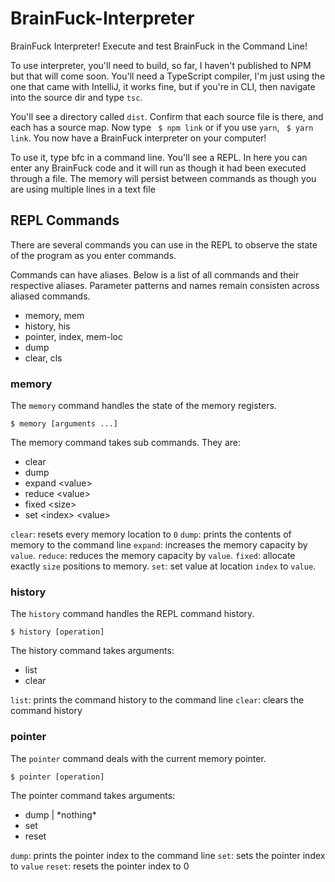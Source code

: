 # BrainFuck-Interpreter
BrainFuck Interpreter! Execute and test BrainFuck in the Command Line!

To use interpreter, you'll need to build, so far, I haven't published to NPM but that will come soon. 
You'll need a TypeScript compiler, I'm just using the one that came with IntelliJ, 
it works fine, but if you're in CLI, then navigate into the source dir and type `tsc`.

You'll see a directory called `dist`. Confirm that each source file is there, and each has a source map.
Now type ``` $ npm link``` or if you use `yarn`, ``` $ yarn link```. You now have a BrainFuck interpreter on your computer!

To use it, type bfc in a command line. You'll see a REPL. In here you can enter any BrainFuck code and it will run as though it had been executed through a file.
The memory will persist between commands as though you are using multiple lines in a text file

## REPL Commands

There are several commands you can use in the REPL to observe the state of the program as you enter commands.

Commands can have aliases. Below is a list of all commands and their respective aliases. Parameter patterns and names remain consisten across aliased commands.

 - memory, mem
 - history, his
 - pointer, index, mem-loc
 - dump
 - clear, cls

### memory

The `memory` command handles the state of the memory registers.

```
$ memory [arguments ...]
```

The memory command takes sub commands. They are:

 - clear
 - dump
 - expand \<value\>
 - reduce \<value\>
 - fixed \<size\>
 - set \<index\> \<value\>

`clear`: resets every memory location to `0`
`dump`: prints the contents of memory to the command line
`expand`: increases the memory capacity by `value`.
`reduce`: reduces the memory capacity by `value`.
`fixed`: allocate exactly `size` positions to memory.
`set`: set value at location `index` to `value`.

### history

The `history` command handles the REPL command history.

```
$ history [operation]
```

The history command takes arguments:

 - list
 - clear

`list`: prints the command history to the command line
`clear`: clears the command history

### pointer

The `pointer` command deals with the current memory pointer.

```
$ pointer [operation]
```

The pointer command takes arguments:

 - dump | \*nothing\*
 - set <index>
 - reset

`dump`: prints the pointer index to the command line
`set`: sets the pointer index to `value`
`reset`: resets the pointer index to 0